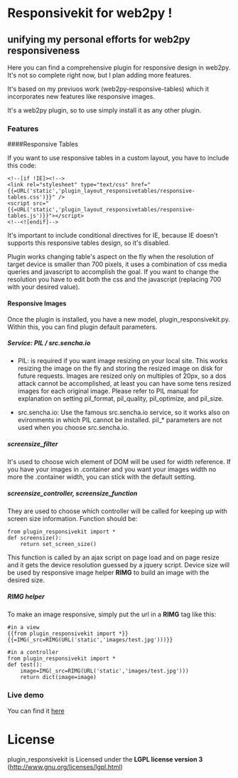 # Responsivekit for web2py !
## unifying my personal efforts for web2py responsiveness

Here you can find a comprehensive plugin for responsive design in web2py.
It's not so complete right now, but I plan adding more features.

It's based on my previuos work (web2py-responsive-tables) which it incorporates new features like responsive images.

It's a web2py plugin, so to use simply install it as any other plugin.

### Features
####Responsive Tables

If you want to use responsive tables in a custom layout, you have to include this code:

	<!--[if !IE]><!-->
	<link rel="stylesheet" type="text/css" href="{{=URL('static','plugin_layout_responsivetables/responsive-tables.css')}}" />
	<script src="{{=URL('static','plugin_layout_responsivetables/responsive-tables.js')}}"></script>
	<!--<![endif]-->

It's important to include conditional directives for IE, because IE doesn't supports this responsive tables design, so it's disabled.

Plugin works changing table's aspect on the fly when the resolution of target device is smaller than 700 pixels, it uses a combination of css media queries and javascript to accomplish the goal. If you want to change the resolution you have to edit both the css and the javascript (replacing 700 with your desired value).

#### Responsive Images
Once the plugin is installed, you have a new model, plugin_responsivekit.py. Within this, you can find plugin default parameters.

##### Service: PIL / src.sencha.io
* PIL:
is required if you want image resizing on your local site. 
This works resizing the image on the fly and storing the resized image on disk for future requests.
Images are resized only on multiples of 20px, so a dos attack cannot be accomplished, at least
you can have some tens resized images for each original image.
Please refer to PIL manual for explanation on setting pil_format, pil_quality, pil_optimize, and pil_size.

* src.sencha.io:
Use the famous src.sencha.io service, so it works also on evironments in which PIL cannot be installed.
pil_* parameters are not used when you choose src.sencha.io.

##### screensize_filter
It's used to choose wich element of DOM will be used for width reference.
If you have your images in .container and you want your images width no more the .container width, you can stick with the default setting.

##### screensize_controller, screensize_function
They are used to choose which controller will be called for keeping up with screen size information.
Function should be:

    from plugin_responsivekit import *
    def screensize():
        return set_screen_size()

This function is called by an ajax script on page load and on page resize and it gets the device resolution guessed by a jquery script.
Device size will be used by responsive image helper **RIMG** to build an image with the desired size.

##### RIMG helper

To make an image responsive, simply put the url in a **RIMG** tag like this:

	#in a view
	{{from plugin_responsivekit import *}}
	{{=IMG(_src=RIMG(URL('static','images/test.jpg')))}}
	
	#in a controller
	from plugin_responsivekit import *
	def test():
		image=IMG(_src=RIMG(URL('static','images/test.jpg')))
		return dict(image=image)

### Live demo
You can find it [here](http://angelo.fluxflex.com/responsivekit)

# License
plugin_responsivekit is Licensed under the **LGPL license version 3** (http://www.gnu.org/licenses/lgpl.html)

